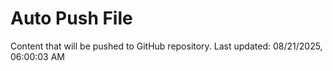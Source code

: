 # Auto Push File

Content that will be pushed to GitHub repository.
Last updated: 08/21/2025, 06:00:03 AM